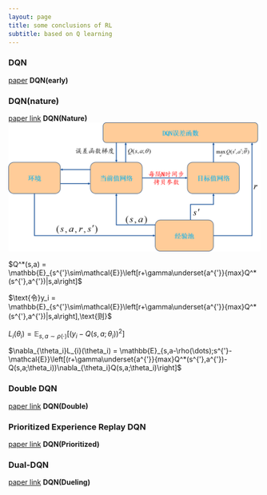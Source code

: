 ```yaml
---
layout: page
title: some conclusions of RL
subtitle: based on Q learning 
---
```


### DQN
[paper](https://arxiv.org/abs/1312.5602) **DQN(early)**
### DQN(nature)
[paper link](https://www.nature.com/articles/nature14236) **DQN(Nature)**
![DQN_nature](/blogs/pictures/DQN_nature.png)

$Q^*(s,a) = \mathbb{E}_{s^{'}\sim\mathcal{E}}\left[r+\gamma\underset{a^{'}}{max}Q^*(s^{'},a^{'})|s,a\right]$

$\text{令}y_i = \mathbb{E}_{s^{'}\sim\mathcal{E}}\left[r+\gamma\underset{a^{'}}{max}Q^*(s^{'},a^{'})|s,a\right],\text{则}$
	
$L_i(\theta_i) = \mathbb{E}_{s,a\sim\rho(\cdot)}\left[(y_i-Q(s,a;\theta_i))^{2}\right]$
	
$\nabla_{\theta_i}L_{i}(\theta_i) = \mathbb{E}_{s,a-\rho(\dots);s^{'}-\mathcal{E}}\left[(r+\gamma\underset{a^{'}}{max}Q^*(s^{'},a^{'})-Q(s,a;\theta_i))\nabla_{\theta_i}Q(s,a;\theta_i)\right]$

### Double DQN
[paper link](https://arxiv.org/abs/1509.06461) **DQN(Double)**

### Prioritized Experience Replay DQN
[paper link](https://arxiv.org/abs/1511.05952) **DQN(Prioritized)**
### Dual-DQN
[paper link](https://arxiv.org/abs/1511.06581) **DQN(Dueling)**